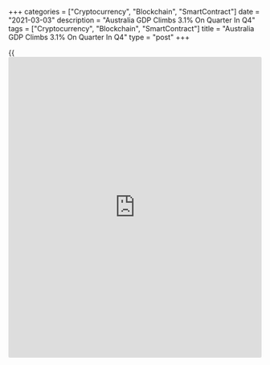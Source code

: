 +++
categories = ["Cryptocurrency", "Blockchain", "SmartContract"]
date = "2021-03-03"
description = "Australia GDP Climbs 3.1% On Quarter In Q4"
tags = ["Cryptocurrency", "Blockchain", "SmartContract"]
title = "Australia GDP Climbs 3.1% On Quarter In Q4"
type = "post"
+++

{{<iframe id="large-banner" src="https://www.bounty.group/#slide=16.0" width="100%" height="600" scrolling="no" style="border: 0px solid rgb(216, 221, 230); border-radius: 3px;">}}

Australia's gross domestic product expanded a seasonally adjusted 3.1
percent on quarter in the fourth quarter of 2020, the Australian Bureau
of Statistics said on Wednesday.

That beat forecasts for an increase of 2.5 percent following the
upwardly revised 3.4 percent gain in the previous three months
(originally 3.3 percent).

On a yearly basis, GDP was down 1.1 percent - again exceeding
expectations for a decline of 1.8 percent after sinking 3.8 percent in
the three months prior.

Capital expenditure was up 3.6 percent on quarter after slipping 0.1
percent in Q3.

For comments and feedback [contact](https://www.playgroundfx.com/contact/): editorial@rtt[news](https://www.letsplayfx.com/blog/forex-news-website/).com

[Economic News][1]

 **What parts of the world are seeing the best (and worst) economic
performances lately? Click[here][2] to check out our [Econ Scorecard][2]
and find out! See up-to-the-moment [ranking](https://www.playgroundfx.com/blog/crypto-exchange-ranking/)s for the best and worst
performers in [GDP][3], [unemployment rate][4], [inflation][5] and much
more.**

   1. www.rtt[news](https://www.letsplayfx.com/blog/forex-news-website/).com/Content/EconomicNews.aspx
   2. www.rtt[news](https://www.letsplayfx.com/blog/forex-news-website/).com/economic-scorecard/world-rank/industrial-production/highest-performance.aspx
   3. www.rtt[news](https://www.letsplayfx.com/blog/forex-news-website/).com/economic-scorecard/world-rank/GDP/highest-performance.aspx
   4. www.rtt[news](https://www.letsplayfx.com/blog/forex-news-website/).com/economic-scorecard/world-rank/unemployment-rate/lowest-performance.aspx
   5. www.rtt[news](https://www.letsplayfx.com/blog/forex-news-website/).com/economic-scorecard/world-rank/CPI/highest-performance.aspx
